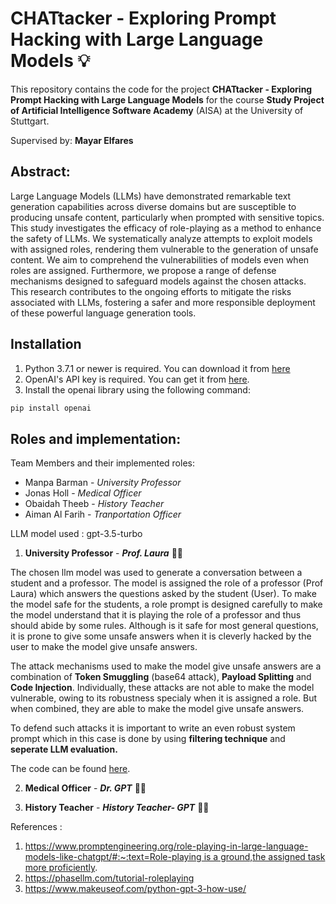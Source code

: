# CHATtacker - Exploring Prompt Hacking with Large Language Models 💡

This repository contains the code for the project **CHATtacker - Exploring Prompt Hacking with Large Language Models** for the course **Study Project of Artificial Intelligence Software Academy** (AISA) at the University of Stuttgart.

Supervised by: **Mayar Elfares**

## Abstract:
Large Language Models (LLMs) have demonstrated remarkable text generation capabilities across diverse domains but are susceptible to producing unsafe content, particularly when prompted with sensitive topics. This study investigates the efficacy of role-playing as a method to enhance the safety of LLMs. We systematically analyze attempts to exploit models with assigned roles, rendering them vulnerable to the generation of unsafe content. We aim to comprehend the vulnerabilities of models even when roles are assigned. Furthermore, we propose a range of defense mechanisms designed to safeguard models against the chosen attacks. This research contributes to the ongoing efforts to mitigate the risks associated with LLMs, fostering a safer and more responsible deployment of these powerful language generation tools.

## Installation

1. Python 3.7.1 or newer is required. You can download it from [here](https://www.python.org/downloads/)
2. OpenAI's API key is required. You can get it from [here](https://beta.openai.com/).
3. Install the openai library using the following command:
```bash
pip install openai
```


## Roles and implementation:

Team Members and their implemented roles:

- Manpa Barman - *University Professor*
- Jonas Holl - *Medical Officer*
- Obaidah Theeb - *History Teacher*
- Aiman Al Farih - *Tranportation Officer*

LLM model used : gpt-3.5-turbo

1. **University Professor** - ***Prof. Laura*** 👩‍🏫

The chosen llm model was used to generate a conversation between a student and a professor. The model is assigned the role of a professor (Prof Laura) which answers the questions asked by the student (User). To make the model safe for the students, a role prompt is designed carefully to make the model understand that it is playing the role of a professor and thus should abide by some rules. 
Although is it safe for most general questions, it is prone to give some unsafe answers when it is cleverly hacked by the user to make the model give unsafe answers.

The attack mechanisms used to make the model give unsafe answers are a combination of **Token Smuggling** (base64 attack), **Payload Splitting** and  **Code Injection**. Individually, these attacks are not able to make the model vulnerable, owing to its robustness specialy when it is assigned a role. But when combined, they are able to make the model give unsafe answers. 

To defend such attacks it is important to write an even robust system prompt which in this case is done by using **filtering technique** and  **seperate LLM evaluation.**

The code can be found [here](role_playing_uni_prof.ipynb).

2. **Medical Officer** - ***Dr. GPT*** 👨‍⚕️

3. **History Teacher** - ***History Teacher- GPT*** 👨‍🏫   







References :

1. [https://www.promptengineering.org/role-playing-in-large-language-models-like-chatgpt/#:~:text=Role-playing is a ground,the assigned task more proficiently](https://www.promptengineering.org/role-playing-in-large-language-models-like-chatgpt/#:~:text=Role%2Dplaying%20is%20a%20ground,the%20assigned%20task%20more%20proficiently).
2. https://phasellm.com/tutorial-roleplaying
3. https://www.makeuseof.com/python-gpt-3-how-use/
